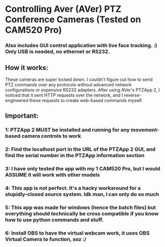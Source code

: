 # Controlling Aver (AVer) PTZ Conference Cameras (Tested on CAM520 Pro)

### Also includes GUI control application with live face tracking. :) Only USB is needed, no ethernet or RS232.

## How it works:
These cameras are super locked down. I couldn't figure out how to send PTZ commands over any protocols without advanced network configurations or expensive RS232 adapters. 
After using AVer's PTZApp 2, I noticed that it sent HTTP requests over the network, and I reverse-engineered these requests to create web-based commands myself. 

## Important:
### 1: PTZApp 2 MUST be installed and running for any movement-based camera controls to work
### 2: Find the localhost port in the URL of the PTZApp 2 GUI, and find the serial number in the PTZApp information section
### 3: I have only tested the app with my 1 CAM520 Pro, but I would ASSUME it will work with other models
### 4: This app is not perfect. It's a hacky workaround for a stupidly-closed source system. Idk man, I can only do so much
### 5: This app was made for windows (hence the batch files) but everything should technically be cross compatible if you know how to use python commands and stuff.
### 6: Install OBS to have the virtual webcam work, it uses OBS Virtual Camera to function, soz :/
